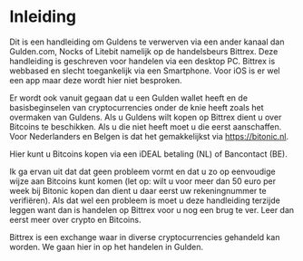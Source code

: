 # Inleiding

Dit is een handleiding om Guldens te verwerven via een ander kanaal dan Gulden.com, Nocks of Litebit namelijk op de handelsbeurs Bittrex.
Deze handleiding is geschreven voor handelen via een desktop PC. Bittrex is webbased en slecht toegankelijk via een Smartphone. Voor iOS is er wel een app maar deze wordt hier niet
besproken.

Er wordt ook vanuit gegaan dat u een Gulden wallet heeft en de basisbeginselen van cryptocurrencies onder de knie heeft zoals het overmaken van Guldens.
Als u Guldens wilt kopen op Bittrex dient u over Bitcoins te beschikken. Als u die niet heeft moet u die eerst aanschaffen. Voor Nederlanders en Belgen is dat het gemakkelijkst via
https://bitonic.nl. 

Hier kunt u Bitcoins kopen via een iDEAL betaling (NL) of Bancontact (BE).

Ik ga ervan uit dat dat geen probleem vormt en dat u zo op eenvoudige wijze aan Bitcoins kunt komen (let op: wilt u voor meer dan 50 euro per week bij Bitonic kopen dan dient u daar eerst
uw rekeningnummer te verifiëren). Als dat wel een probleem is moet u deze handleiding terzijde leggen want dan is handelen op Bittrex voor u nog een brug te ver. Leer dan eerst
meer over crypto en Bitcoins.

Bittrex is een exchange waar in diverse cryptocurrencies gehandeld kan worden. We gaan hier in op het handelen in Gulden.
